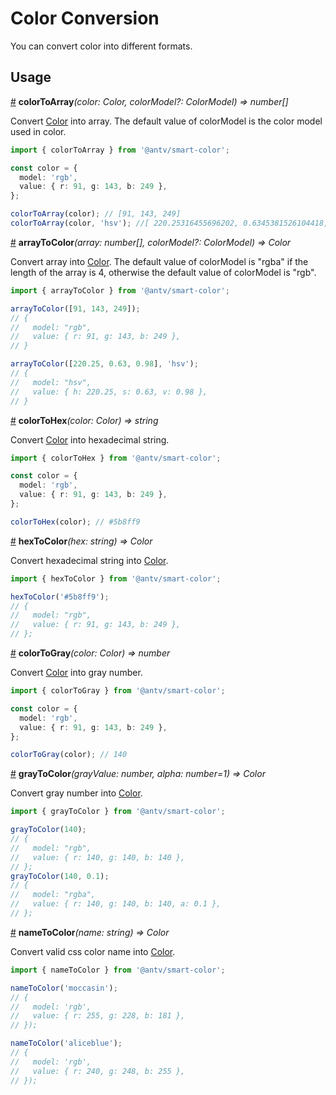 # Color Conversion

You can convert color into different formats.

## Usage

<a name="colorToArray" href="#colorToArray">#</a> **colorToArray**<i>(color: Color, colorModel?: ColorModel) => number[]</i>

Convert [Color](https://github.com/neoddish/color-palette-json-schema#color) into array. 
The default value of colorModel is the color model used in color.

```ts
import { colorToArray } from '@antv/smart-color';

const color = {
  model: 'rgb',
  value: { r: 91, g: 143, b: 249 },
};

colorToArray(color); // [91, 143, 249]
colorToArray(color, 'hsv'); //[ 220.25316455696202, 0.6345381526104418, 0.9764705882352941 ]
```

<a name="arrayToColor" href="#arrayToColor">#</a> **arrayToColor**<i>(array: number[], colorModel?: ColorModel) => Color</i>

Convert array into [Color](https://github.com/neoddish/color-palette-json-schema#color). 
The default value of colorModel is "rgba" if the length of the array is 4, otherwise the default value of colorModel is "rgb".

```ts
import { arrayToColor } from '@antv/smart-color';

arrayToColor([91, 143, 249]);
// {
//   model: "rgb",
//   value: { r: 91, g: 143, b: 249 },
// }

arrayToColor([220.25, 0.63, 0.98], 'hsv');
// {
//   model: "hsv",
//   value: { h: 220.25, s: 0.63, v: 0.98 },
// }
```

<a name="colorToHex" href="#colorToHex">#</a> **colorToHex**<i>(color: Color) => string</i>

Convert [Color](https://github.com/neoddish/color-palette-json-schema#color) into hexadecimal string.

```ts
import { colorToHex } from '@antv/smart-color';

const color = {
  model: 'rgb',
  value: { r: 91, g: 143, b: 249 },
};

colorToHex(color); // #5b8ff9
```

<a name="hexToColor" href="#hexToColor">#</a> **hexToColor**<i>(hex: string) => Color</i>

Convert hexadecimal string into [Color](https://github.com/neoddish/color-palette-json-schema#color).

```ts
import { hexToColor } from '@antv/smart-color';

hexToColor('#5b8ff9');
// {
//   model: "rgb",
//   value: { r: 91, g: 143, b: 249 },
// };
```

<a name="colorToGray" href="#colorToGray">#</a> **colorToGray**<i>(color: Color) => number</i>

Convert [Color](https://github.com/neoddish/color-palette-json-schema#color) into gray number.

```ts
import { colorToGray } from '@antv/smart-color';

const color = {
  model: 'rgb',
  value: { r: 91, g: 143, b: 249 },
};

colorToGray(color); // 140
```

<a name="grayToColor" href="#grayToColor">#</a> **grayToColor**<i>(grayValue: number, alpha: number=1) => Color</i>

Convert gray number into [Color](https://github.com/neoddish/color-palette-json-schema#color).

```ts
import { grayToColor } from '@antv/smart-color';

grayToColor(140);
// {
//   model: "rgb",
//   value: { r: 140, g: 140, b: 140 },
// };
grayToColor(140, 0.1);
// {
//   model: "rgba",
//   value: { r: 140, g: 140, b: 140, a: 0.1 },
// };
```

<a name="nameToColor" href="#nameToColor">#</a> **nameToColor**<i>(name: string) => Color</i>

Convert valid css color name into [Color](https://github.com/neoddish/color-palette-json-schema#color).

```ts
import { nameToColor } from '@antv/smart-color';

nameToColor('moccasin');
// {
//   model: 'rgb',
//   value: { r: 255, g: 228, b: 181 },
// });

nameToColor('aliceblue');
// {
//   model: 'rgb',
//   value: { r: 240, g: 248, b: 255 },
// });
```
